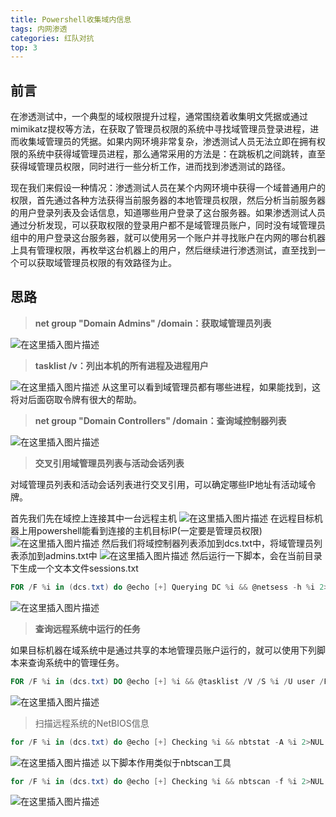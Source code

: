```yaml
---
title: Powershell收集域内信息
tags: 内网渗透
categories: 红队对抗
top: 3
---
```


## 前言
在渗透测试中，一个典型的域权限提升过程，通常围绕着收集明文凭据或通过mimikatz提权等方法，在获取了管理员权限的系统中寻找域管理员登录进程，进而收集域管理员的凭据。如果内网环境非常复杂，渗透测试人员无法立即在拥有权限的系统中获得域管理员进程，那么通常采用的方法是：在跳板机之间跳转，直至获得域管理员权限，同时进行一些分析工作，进而找到渗透测试的路径。

现在我们来假设一种情况：渗透测试人员在某个内网环境中获得一个域普通用户的权限，首先通过各种方法获得当前服务器的本地管理员权限，然后分析当前服务器的用户登录列表及会话信息，知道哪些用户登录了这台服务器。如果渗透测试人员通过分析发现，可以获取权限的登录用户都不是域管理员账户，同时没有域管理员组中的用户登录这台服务器，就可以使用另一个账户并寻找账户在内网的哪台机器上具有管理权限，再枚举这台机器上的用户，然后继续进行渗透测试，直至找到一个可以获取域管理员权限的有效路径为止。

## 思路

> **net group "Domain Admins" /domain：获取域管理员列表**

![在这里插入图片描述](https://img-blog.csdnimg.cn/20210307211234765.png?x-oss-process=image/watermark,type_ZmFuZ3poZW5naGVpdGk,shadow_10,text_aHR0cHM6Ly9ibG9nLmNzZG4ubmV0L3dlaXhpbl80NTAwNzA3Mw==,size_16,color_FFFFFF,t_70)

> **tasklist /v：列出本机的所有进程及进程用户**

![在这里插入图片描述](https://img-blog.csdnimg.cn/20210307211423315.png?x-oss-process=image/watermark,type_ZmFuZ3poZW5naGVpdGk,shadow_10,text_aHR0cHM6Ly9ibG9nLmNzZG4ubmV0L3dlaXhpbl80NTAwNzA3Mw==,size_16,color_FFFFFF,t_70)
从这里可以看到域管理员都有哪些进程，如果能找到，这将对后面窃取令牌有很大的帮助。

> **net group "Domain Controllers" /domain：查询域控制器列表**

![在这里插入图片描述](https://img-blog.csdnimg.cn/20210307211639715.png)

> **交叉引用域管理员列表与活动会话列表**

对域管理员列表和活动会话列表进行交叉引用，可以确定哪些IP地址有活动域令牌。

首先我们先在域控上连接其中一台远程主机
![在这里插入图片描述](https://img-blog.csdnimg.cn/20210307212138384.png)
在远程目标机器上用powershell能看到连接的主机目标IP(一定要是管理员权限)
![在这里插入图片描述](https://img-blog.csdnimg.cn/20210307212637526.png)
然后我们将域控制器列表添加到dcs.txt中，将域管理员列表添加到admins.txt中
![在这里插入图片描述](https://img-blog.csdnimg.cn/20210307212828102.png)
然后运行一下脚本，会在当前目录下生成一个文本文件sessions.txt

```powershell
FOR /F %i in (dcs.txt) do @echo [+] Querying DC %i && @netsess -h %i 2>null >sessions.txt && FOR /F %a in (admins.txt) DO @type sessions.txt | @findstr /I %a
```
![在这里插入图片描述](https://img-blog.csdnimg.cn/20210307213025308.png)

> **查询远程系统中运行的任务**

如果目标机器在域系统中是通过共享的本地管理员账户运行的，就可以使用下列脚本来查询系统中的管理任务。

```powershell
FOR /F %i in (dcs.txt) DO @echo [+] %i && @tasklist /V /S %i /U user /P password 2>NUL > output.txt && FOR /F %n in (admins.txt) DO @type output.txt | findstr %n > NUL && echo [!] %n was found running a process on %i && pause
```
![在这里插入图片描述](https://img-blog.csdnimg.cn/20210307213500148.png)

> 扫描远程系统的NetBIOS信息

```powershell
for /F %i in (dcs.txt) do @echo [+] Checking %i && nbtstat -A %i 2>NUL >nbsessions.txt && FOR /F %n in (admins.txt) DO @type nbsessions.txt | findstr /I %n > NUL && echo [!] %n was found logged into %i
```
![在这里插入图片描述](https://img-blog.csdnimg.cn/20210307213755137.png)
以下脚本作用类似于nbtscan工具

```powershell
for /F %i in (dcs.txt) do @echo [+] Checking %i && nbtscan -f %i 2>NUL >nbsessions.txt && FOR /F %n in (admins.txt) DO @type nbsessions.txt | findstr /I %n > NUL && echo [!] %n was found logged into %i
```
![在这里插入图片描述](https://img-blog.csdnimg.cn/20210307213858148.png)

